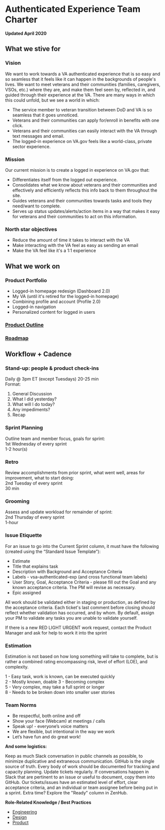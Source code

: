 # Authenticated Experience Team Charter

**Updated April 2020**

## What we stive for

### Vision

We want to work towards a VA authenticated experience that is so easy and so seamless that it feels like it can happen in the backgrounds of people's lives. We want to meet veterans and their communities (families, caregivers, VSOs, etc.) where they are, and make them feel seen by, reflected in, and guided through their experience at the VA. There are many ways in which this could unfold, but we see a world in which:

- The service member to veteran transition between DoD and VA is so seamless that it goes unnoticed.
- Veterans and their communities can apply for/enroll in benefits with one click.
- Veterans and their communities can easily interact with the VA through text messages and email.
- The logged-in experience on VA.gov feels like a world-class, private sector experience.

### Mission 

Our current mission is to create a logged in experience on VA.gov that:

- Differentiates itself from the logged out experience.
- Consolidates what we know about veterans and their communities and effectively and efficiently reflects this info back to them throughout the site.
- Guides veterans and their communities towards tasks and tools they need/want to complete.
- Serves up status updates/alerts/action items in a way that makes it easy for veterans and their communities to act on this information.

### North star objectives

- Reduce the amount of time it takes to interact with the VA
- Make interacting with the VA feel as easy as sending an email
- Make the VA feel like it's a 1:1 experience

## What we work on

### Product Portfolio

* Logged-in homepage redesign (Dashboard 2.0)
*	My VA (until it's retired for the logged-in homepage)
* Combining profile and account (Profile 2.0)
* Logged-in navigation
* Personalized content for logged in users

### [Product Outline](https://github.com/department-of-veterans-affairs/va.gov-team/blob/master/teams/vsa/teams/authenticated-experience/product-outline.md#north-star-objectives)

### [Roadmap](https://github.com/department-of-veterans-affairs/va.gov-team/blob/master/teams/vsa/teams/authenticated-experience/roadmap.md)

## Workflow + Cadence

### Stand-up: people & product check-ins
Daily @ 3pm ET (except Tuesdays) 
20-25 min  
Format:  
1. General Discussion
2. What I did yesterday? 
3. What will I do today? 
4. Any impediments?
5. Recap

### Sprint Planning
Outline team and member focus, goals for sprint:  
1st Wednesday of every sprint  
1-2 hour(s) 

### Retro
Review accomplishments from prior sprint, what went well, areas for improvement, what to start doing:   
2nd Tuesday of every sprint   
30 min

### Grooming
Assess and update workload for remainder of sprint:  
2nd Thursday of every sprint   
1-hour 

### Issue Etiquette
For an issue to go into the Current Sprint column, it must have the following (created using the “Standard Issue Template”):
  * Estimate
  * Title that explains task
  * Description with Background and Acceptance Criteria
  * Labels - vsa-authenticated-exp (and cross functional team labels)
  * User Story, Goal, Acceptance Criteria - please fill out the Goal and any known acceptance criteria. The PM will revise as necessary.
  * Epic assigned
  
All work should be validated either in staging or production, as defined by the acceptance criteria. Each ticket's last comment before closing should reflect whether validation has occurred, and by whom. By default, assign your PM to validate any tasks you are unable to validate yourself.

If there is a new RED LIGHT URGENT work request, contact the Product Manager and ask for help to work it into the sprint

### Estimation
Estimation is not based on how long something will take to complete, but is rather a combined rating encompassing risk, level of effort (LOE), and complexity.

 1 - Easy task, work is known, can be executed quickly   
 2 - Mostly known, doable
 3 - Becoming complex   
 5 - Very complex, may take a full sprint or longer    
 8 - Needs to be broken down into smaller user stories      

### Team Norms

  * Be respectful, both online and off
  * Show your face (Webcam) at meetings / calls
  * Speak up! - everyone’s voice matters
  * We are flexible, but intentional in the way we work
  * Let’s have fun and do great work!

**And some logistics:**

Keep as much Slack conversation in public channels as possible, to minimize duplicative and extraneous communication.
GitHub is the single source of truth. Every body of work should be documented for tracking and capacity planning.
Update tickets regularly. If conversations happen in Slack that are pertinent to an issue or useful to document, copy them into GitHub.
Our tickets/issues have an estimated level of effort, clear acceptance criteria, and an individual or team assignee before being put in a sprint.
Extra time? Explore the "Ready" column in ZenHub.

**Role-Related Knowledge / Best Practices**

- [Engineering](https://github.com/department-of-veterans-affairs/va.gov-team/tree/master/platform/engineering)
- [Design](https://github.com/department-of-veterans-affairs/va.gov-team/tree/master/platform/design)
- [Product](https://github.com/department-of-veterans-affairs/va.gov-team/tree/master/platform/product-management)
